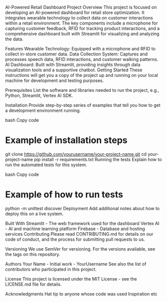 AI-Powered Retail Dashboard
Project Overview
This project is focused on developing an AI-powered dashboard for retail store optimization. It integrates wearable technology to collect data on customer interactions within a retail environment. The key components include a microphone for capturing customer feedback, RFID for tracking product interactions, and a comprehensive dashboard built with Streamlit for visualizing and analyzing the data.

Features
Wearable Technology: Equipped with a microphone and RFID to collect in-store customer data.
Data Collection System: Captures and processes speech data, RFID interactions, and customer walking patterns.
AI Dashboard: Built with Streamlit, providing insights through data visualization tools and a supportive chatbot.
Getting Started
These instructions will get you a copy of the project up and running on your local machine for development and testing purposes.

Prerequisites
List the software and libraries needed to run the project, e.g., Python, Streamlit, Vertex AI SDK.

Installation
Provide step-by-step series of examples that tell you how to get a development environment running.

bash
Copy code
# Example of installation steps
git clone https://github.com/yourusername/your-project-name.git
cd your-project-name
pip install -r requirements.txt
Running the tests
Explain how to run the automated tests for this system.

bash
Copy code
# Example of how to run tests
python -m unittest discover
Deployment
Add additional notes about how to deploy this on a live system.

Built With
Streamlit - The web framework used for the dashboard
Vertex AI - AI and machine learning platform
Firebase - Database and hosting services
Contributing
Please read CONTRIBUTING.md for details on our code of conduct, and the process for submitting pull requests to us.

Versioning
We use SemVer for versioning. For the versions available, see the tags on this repository.

Authors
Your Name - Initial work - YourUsername
See also the list of contributors who participated in this project.

License
This project is licensed under the MIT License - see the LICENSE.md file for details.

Acknowledgments
Hat tip to anyone whose code was used
Inspiration
etc
